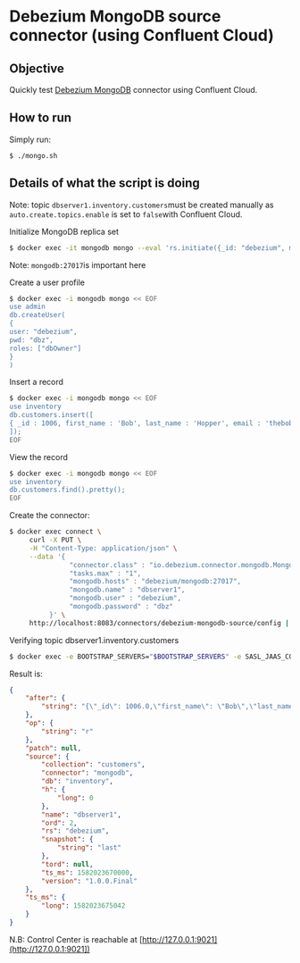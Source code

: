 # Debezium MongoDB source connector (using Confluent Cloud)

## Objective

Quickly test [Debezium MongoDB](https://docs.confluent.io/current/connect/debezium-connect-mongodb/index.html#quick-start) connector using Confluent Cloud.


## How to run

Simply run:

```
$ ./mongo.sh
```

## Details of what the script is doing

Note: topic `dbserver1.inventory.customers`must be created manually as `auto.create.topics.enable` is set to `false`with Confluent Cloud.

Initialize MongoDB replica set

```bash
$ docker exec -it mongodb mongo --eval 'rs.initiate({_id: "debezium", members:[{_id: 0, host: "mongodb:27017"}]})'
```

Note: `mongodb:27017`is important here

Create a user profile

```bash
$ docker exec -i mongodb mongo << EOF
use admin
db.createUser(
{
user: "debezium",
pwd: "dbz",
roles: ["dbOwner"]
}
)
```

Insert a record

```bash
$ docker exec -i mongodb mongo << EOF
use inventory
db.customers.insert([
{ _id : 1006, first_name : 'Bob', last_name : 'Hopper', email : 'thebob@example.com' }
]);
EOF
```

View the record

```bash
$ docker exec -i mongodb mongo << EOF
use inventory
db.customers.find().pretty();
EOF
```

Create the connector:

```bash
$ docker exec connect \
     curl -X PUT \
     -H "Content-Type: application/json" \
     --data '{
               "connector.class" : "io.debezium.connector.mongodb.MongoDbConnector",
               "tasks.max" : "1",
               "mongodb.hosts" : "debezium/mongodb:27017",
               "mongodb.name" : "dbserver1",
               "mongodb.user" : "debezium",
               "mongodb.password" : "dbz"
          }' \
     http://localhost:8083/connectors/debezium-mongodb-source/config | jq .
```

Verifying topic dbserver1.inventory.customers

```bash
$ docker exec -e BOOTSTRAP_SERVERS="$BOOTSTRAP_SERVERS" -e SASL_JAAS_CONFIG="$SASL_JAAS_CONFIG" -e BASIC_AUTH_CREDENTIALS_SOURCE="$BASIC_AUTH_CREDENTIALS_SOURCE" -e SCHEMA_REGISTRY_BASIC_AUTH_USER_INFO="$SCHEMA_REGISTRY_BASIC_AUTH_USER_INFO" -e SCHEMA_REGISTRY_URL="$SCHEMA_REGISTRY_URL" connect bash -c 'kafka-avro-console-consumer --topic dbserver1.inventory.customers --bootstrap-server $BOOTSTRAP_SERVERS --consumer-property ssl.endpoint.identification.algorithm=https --consumer-property sasl.mechanism=PLAIN --consumer-property security.protocol=SASL_SSL --consumer-property sasl.jaas.config="$SASL_JAAS_CONFIG" --property basic.auth.credentials.source=$BASIC_AUTH_CREDENTIALS_SOURCE --property schema.registry.basic.auth.user.info="$SCHEMA_REGISTRY_BASIC_AUTH_USER_INFO" --property schema.registry.url=$SCHEMA_REGISTRY_URL --from-beginning --max-messages 1'
```

Result is:

```json
{
    "after": {
        "string": "{\"_id\": 1006.0,\"first_name\": \"Bob\",\"last_name\": \"Hopper\",\"email\": \"thebob@example.com\"}"
    },
    "op": {
        "string": "r"
    },
    "patch": null,
    "source": {
        "collection": "customers",
        "connector": "mongodb",
        "db": "inventory",
        "h": {
            "long": 0
        },
        "name": "dbserver1",
        "ord": 2,
        "rs": "debezium",
        "snapshot": {
            "string": "last"
        },
        "tord": null,
        "ts_ms": 1582023670000,
        "version": "1.0.0.Final"
    },
    "ts_ms": {
        "long": 1582023675042
    }
}
```

N.B: Control Center is reachable at [http://127.0.0.1:9021](http://127.0.0.1:9021])
